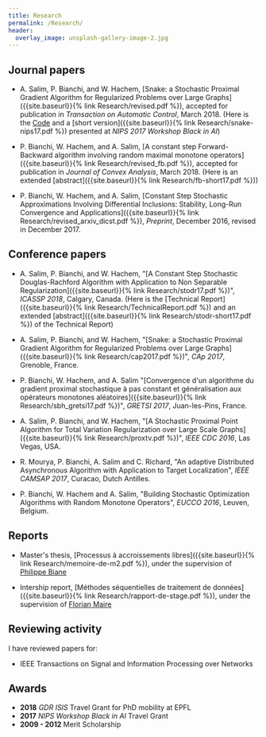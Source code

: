```yaml
---
title: Research
permalink: /Research/
header:
  overlay_image: unsplash-gallery-image-2.jpg
---
```


## Journal papers

- A. Salim, P. Bianchi, and W. Hachem, [Snake: a Stochastic Proximal Gradient Algorithm for Regularized Problems over Large Graphs]({{site.baseurl}}{% link Research/revised.pdf %}), accepted for publication in _Transaction on Automatic Control_, March 2018. (Here is the [Code](https://github.com/adil-salim/Snake) and a [short version]({{site.baseurl}}{% link Research/snake-nips17.pdf %}) presented at _NIPS 2017 Workshop Black in AI_)

- P. Bianchi, W. Hachem, and A. Salim, [A constant step Forward-Backward algorithm involving random maximal monotone operators]({{site.baseurl}}{% link Research/revised_fb.pdf %}), accepted for publication in _Journal of Convex Analysis_, March 2018. (Here is an extended [abstract]({{site.baseurl}}{% link Research/fb-short17.pdf %}))

- P. Bianchi, W. Hachem, and A. Salim, [Constant Step Stochastic Approximations Involving Differential Inclusions: Stability, Long-Run Convergence and Applications]({{site.baseurl}}{% link Research/revised_arxiv_dicst.pdf %}), _Preprint_, December 2016, revised in December 2017. 

## Conference papers

- A. Salim, P. Bianchi, and W. Hachem, "[A Constant Step Stochastic Douglas-Rachford Algorithm with Application to Non Separable Regularization]({{site.baseurl}}{% link Research/stodr17.pdf %})", _ICASSP 2018_, Calgary, Canada. (Here is the [Technical Report]({{site.baseurl}}{% link Research/TechnicalReport.pdf %}) and an extended [abstract]({{site.baseurl}}{% link Research/stodr-short17.pdf %}) of the Technical Report)


- A. Salim, P. Bianchi, and W. Hachem, "[Snake: a Stochastic Proximal Gradient Algorithm for Regularized Problems over Large Graphs]({{site.baseurl}}{% link Research/cap2017.pdf %})", _CAp 2017_, Grenoble, France.


- P. Bianchi, W. Hachem, and A. Salim "[Convergence d'un algorithme du gradient proximal stochastique à pas constant et généralisation aux opérateurs monotones aléatoires]({{site.baseurl}}{% link Research/sbh_gretsi17.pdf %})", _GRETSI 2017_, Juan-les-Pins, France.


- A. Salim, P. Bianchi, and W. Hachem, "[A Stochastic Proximal Point Algorithm for Total Variation Regularization over Large Scale Graphs]({{site.baseurl}}{% link Research/proxtv.pdf %})", _IEEE CDC 2016_, Las Vegas, USA.


- R. Mourya, P. Bianchi, A. Salim and C. Richard, "An adaptive Distributed Asynchronous Algorithm with Application to Target Localization", _IEEE CAMSAP 2017_, Curacao, Dutch Antilles. 

- P. Bianchi, W. Hachem and A. Salim, "Building Stochastic Optimization Algorithms with Random Monotone Operators", _EUCCO 2016_, Leuven, Belgium. 


## Reports

- Master's thesis, [Processus à accroissements libres]({{site.baseurl}}{% link Research/memoire-de-m2.pdf %}), under the supervision of [Philippe Biane](http://igm.univ-mlv.fr/~biane/)

- Intership report, [Méthodes séquentielles de traitement de données]({{site.baseurl}}{% link Research/rapport-de-stage.pdf %}), under the supervision of [Florian Maire](https://maths.ucd.ie/~fmaire/)

## Reviewing activity

I have reviewed papers for:

- IEEE Transactions on Signal and Information Processing over Networks

## Awards

- **2018** _GDR ISIS_ Travel Grant for PhD mobility at EPFL
- **2017** _NIPS Workshop Black in AI_ Travel Grant
- **2009 - 2012** Merit Scholarship
